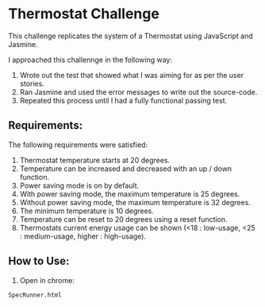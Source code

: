 # Thermostat Challenge

This challenge replicates the system of a Thermostat using JavaScript and Jasmine.

I approached this challennge in the following way:

1. Wrote out the test that showed what I was aiming for as per the user stories.
2. Ran Jasmine and used the error messages to write out the source-code.
3. Repeated this process until I had a fully functional passing test.

## Requirements:

The following requirements were satisfied:

1. Thermostat temperature starts at 20 degrees.
2. Temperature can be increased and decreased with an up / down function.
3. Power saving mode is on by default.
4. With power saving mode, the maximum temperature is 25 degrees.
5. Without power saving mode, the maximum temperature is 32 degrees.
6. The minimum temperature is 10 degrees.
7. Temperature can be reset to 20 degrees using a reset function.
8. Thermostats current energy usage can be shown (<18 : low-usage, <25 : medium-usage, higher : high-usage).

## How to Use:

1. Open in chrome:
```
SpecRunner.html
```
